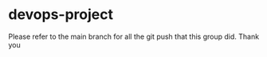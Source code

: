 # devops-project
Please refer to the main branch for all the git push that this group did. Thank you
